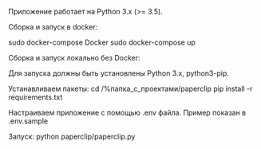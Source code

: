 Приложение работает на Python 3.x (>= 3.5).

Сборка и запуск в docker:

sudo docker-compose Docker
sudo docker-compose up

Сборка и запуск локально без Docker:

Для запуска должны быть установлены Python 3.x, python3-pip.

Устанавливаем пакеты:
cd /%папка_с_проектами/paperclip
pip install -r requirements.txt

Настраиваем приложение с помощью .env файла. Пример показан в .env.sample

Запуск:
python paperclip/paperclip.py